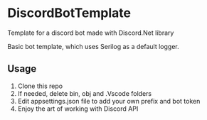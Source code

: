 # DiscordBotTemplate
Template for a discord bot made with Discord.Net library

Basic bot template, which uses Serilog as a default logger.

## Usage

1. Clone this repo
2. If needed, delete bin, obj and .Vscode folders
3. Edit appsettings.json file to add your own prefix and bot token
4. Enjoy the art of working with Discord API

